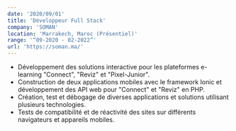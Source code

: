 ```yaml
---
date: '2020/09/01'
title: 'Développeur Full Stack'
company: 'SOMAN'
location: 'Marrakech, Maroc (Présentiel)'
range: '“09-2020 - 02-2022”'
url: 'https://soman.ma/'
---
```


- Développement des solutions interactive pour les plateformes e-learning "Connect", "Reviz" et "Pixel-Junior".
- Construction de deux applications mobiles avec le framework Ionic et développement des API web pour "Connect" et "Reviz" en PHP.
- Création, test et débogage de diverses applications et solutions utilisant plusieurs technologies.
- Tests de compatibilité et de réactivité des sites sur différents navigateurs et appareils mobiles.
